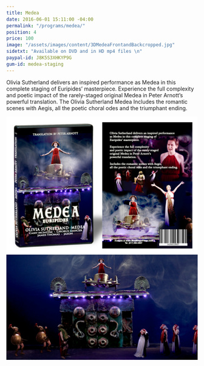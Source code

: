```yaml
---
title: Medea
date: 2016-06-01 15:11:00 -04:00
permalink: "/programs/medea/"
position: 4
price: 100
image: "/assets/images/content/3DMedeaFrontandBackcropped.jpg"
sidetxt: "Available on DVD and in HD mp4 files \n"
paypal-id: J8K5S3XHKYP9G
gum-id: medea-staging
---
```


Olivia Sutherland delivers an inspired performance as Medea in this complete staging of Euripides’ masterpiece.  Experience the full complexity and poetic impact of the rarely-staged original Medea in Peter Arnott’s powerful translation. The Olivia Sutherland Medea Includes the romantic scenes with Aegis, all the poetic choral odes and the triumphant ending.

![Medea Box](/assets/images/content/3DMedeaFrontandBackcropped.jpg)
![Medea on Chariot](/assets/images/content/Medea_Staging_MacMillan_Films_Staring_Olivia_Sutherland.jpg)